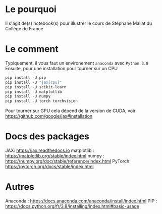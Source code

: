 # Le pourquoi
Il s'agit de(s) notebook(s) pour illustrer le cours de Stéphane Mallat du Collège de France

# Le comment
Typiquement, il vous faut un environement `anaconda` avec `Python 3.8` 
Ensuite, pour une installation pour tourner sur un CPU
```python
pip install -U pip
pip install -U "jax[cpu]"
pip install -U scikit-learn
pip install -U matplotlib
pip install -U numpy
pip install -U torch torchvision
```
Pour tourner sur GPU cela dépend de la version de CUDA, voir https://github.com/google/jax#installation

# Docs des packages
JAX: https://jax.readthedocs.io
matplotlib : https://matplotlib.org/stable/index.html
numpy : https://numpy.org/doc/stable/reference/index.html
PyTorch: https://pytorch.org/docs/stable/index.html

# Autres
Anaconda : https://docs.anaconda.com/anaconda/install/index.html
PIP : https://docs.python.org/fr/3.8/installing/index.html#basic-usage
